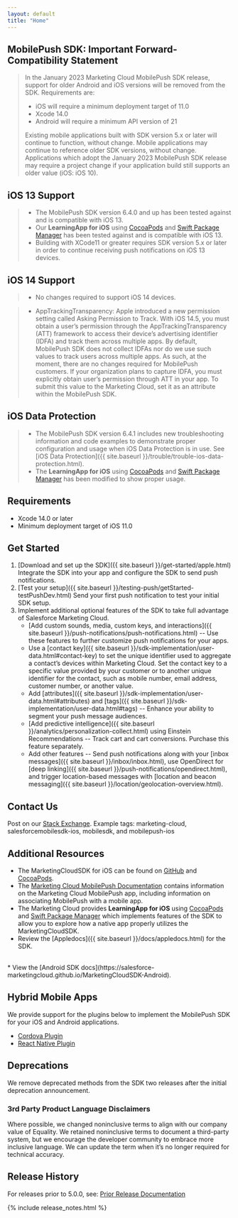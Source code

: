 ```yaml
---
layout: default
title: "Home"
---
```


## MobilePush SDK: Important Forward-Compatibility Statement

> In the January 2023 Marketing Cloud MobilePush SDK release, support for older Android and iOS versions will be removed from the SDK. Requirements are:
> - iOS will require a minimum deployment target of 11.0
> - Xcode 14.0
> - Android will require a minimum API version of 21
>
> Existing mobile applications built with SDK version 5.x or later will continue to function, without change. Mobile applications may continue to reference older SDK versions, without change. Applications which adopt the January 2023 MobilePush SDK release may require a project change if your application build still supports an older value (iOS: iOS 10).

## iOS 13 Support

> - The MobilePush SDK version 6.4.0 and up has been tested against and is compatible with iOS 13.
> - Our  **LearningApp for iOS** using [CocoaPods](https://github.com/salesforce-marketingcloud/MarketingCloudSDK-iOS/tree/master/LearningApp) and [Swift Package Manager](https://github.com/salesforce-marketingcloud/MarketingCloudSDK-iOS/tree/spm/LearningApp) has been tested against and is compatible with iOS 13.
> - Building with XCode11 or greater requires SDK version 5.x or later in order to continue receiving push notifications on iOS 13 devices.

## iOS 14 Support

> - No changes required to support iOS 14 devices.

> - AppTrackingTransparency: Apple introduced a new permission setting called Asking Permission to Track. With iOS 14.5, you must obtain a user’s permission through the AppTrackingTransparency (ATT) framework to access their device’s advertising identifier (IDFA) and track them across multiple apps. By default, MobilePush SDK does not collect IDFAs nor do we use such values to track users across multiple apps. As such, at the moment, there are no changes required for MobilePush customers. If your organization plans to capture IDFA, you must explicitly obtain user’s permission through ATT in your app. To submit this value to the Marketing Cloud, set it as an attribute within the MobilePush SDK.

## iOS Data Protection
> - The MobilePush SDK version 6.4.1 includes new troubleshooting information and code examples to demonstrate proper configuration and usage when iOS Data Protection is in use. See [iOS Data Protection]({{ site.baseurl }}/trouble/trouble-ios-data-protection.html).
> - The  **LearningApp for iOS** using [CocoaPods](https://github.com/salesforce-marketingcloud/MarketingCloudSDK-iOS/tree/master/LearningApp) and [Swift Package Manager](https://github.com/salesforce-marketingcloud/MarketingCloudSDK-iOS/tree/spm/LearningApp) has been modified to show proper usage.

## Requirements

* Xcode 14.0 or later
* Minimum deployment target of iOS 11.0

## Get Started

1. [Download and set up the SDK]({{ site.baseurl }}/get-started/apple.html)
Integrate the SDK into your app and configure the SDK to send push notifications.
1. [Test your setup]({{ site.baseurl }}/testing-push/getStarted-testPushDev.html)
Send your first push notification to test your initial SDK setup.
1. Implement additional optional features of the SDK to take full advantage of Salesforce Marketing Cloud.
    * [Add custom sounds, media, custom keys, and interactions]({{ site.baseurl }}/push-notifications/push-notifications.html) -- Use these features to further customize push notifications for your apps.
    * Use a [contact key]({{ site.baseurl }}/sdk-implementation/user-data.html#contact-key) to set the unique identifier used to aggregate a contact’s devices within Marketing Cloud. Set the contact key to a specific value provided by your customer or to another unique identifier for the contact, such as mobile number, email address, customer number, or another value.
    * Add [attributes]({{ site.baseurl }}/sdk-implementation/user-data.html#attributes) and [tags]({{ site.baseurl }}/sdk-implementation/user-data.html#tags) -- Enhance your ability to segment your push message audiences.
    * [Add predictive intelligence]({{ site.baseurl }}/analytics/personalization-collect.html) using Einstein Recommendations -- Track cart and cart conversions. Purchase this feature separately.
    * Add other features -- Send push notifications along with your [inbox messages]({{ site.baseurl }}/inbox/inbox.html), use OpenDirect for [deep linking]({{ site.baseurl }}/push-notifications/opendirect.html), and trigger location-based messages with [location and beacon messaging]({{ site.baseurl }}/location/geolocation-overview.html).

## Contact Us

Post on our [Stack Exchange](https://salesforce.stackexchange.com/tags). Example tags: marketing-cloud, salesforcemobilesdk-ios, mobilesdk, and mobilepush-ios

## Additional Resources

* The MarketingCloudSDK for iOS can be found on [GitHub](https://github.com/salesforce-marketingcloud/MarketingCloudSDK-iOS) and [CocoaPods](https://cocoapods.org/pods/MarketingCloudSDK).
* The <a href="https://help.salesforce.com/articleView?id=mc_mp_mobilepush.htm&type=5">Marketing Cloud MobilePush Documentation</a> contains information on the Marketing Cloud MobilePush app, including information on associating MobilePush with a mobile app.
* The Marketing Cloud provides **LearningApp for iOS** using [CocoaPods](https://github.com/salesforce-marketingcloud/MarketingCloudSDK-iOS/tree/master/LearningApp) and [Swift Package Manager](https://github.com/salesforce-marketingcloud/MarketingCloudSDK-iOS/tree/spm/LearningApp) which implements features of the SDK to allow you to explore how a native app properly utilizes the MarketingCloudSDK.   
* Review the [Appledocs]({{ site.baseurl }}/docs/appledocs.html) for the SDK.
<br/>
* View the [Android SDK docs](https://salesforce-marketingcloud.github.io/MarketingCloudSDK-Android).

## Hybrid Mobile Apps

We provide support for the plugins below to implement the MobilePush SDK for your iOS and Android applications.

* [Cordova Plugin](https://www.npmjs.com/package/cordova-plugin-marketingcloudsdk)
* [React Native Plugin](https://www.npmjs.com/package/react-native-marketingcloudsdk)

## Deprecations

We remove deprecated methods from the SDK two releases after the initial deprecation announcement.

### 3rd Party Product Language Disclaimers
Where possible, we changed noninclusive terms to align with our company value of Equality. We retained noninclusive terms to document a third-party system, but we encourage the developer community to embrace more inclusive language. We can update the term when it’s no longer required for technical accuracy.

## Release History

For releases prior to 5.0.0, see: <a href="http://salesforce-marketingcloud.github.io/JB4A-SDK-iOS/">Prior Release Documentation</a>

{% include release_notes.html %}
